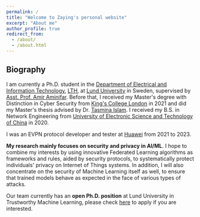 ```yaml
---
permalink: /
title: "Welcome to Zaying's personal website"
excerpt: "About me"
author_profile: true
redirect_from: 
  - /about/
  - /about.html
---
```


## Biography
I am currently a Ph.D. student in the [Department of Electrical and Information Technology](https://www.eit.lth.se/), [LTH](https://www.lth.se/english/), at [Lund University](https://www.lunduniversity.lu.se/) in Sweden, supervised by [Asst. Prof. Amir Aminifar](https://www.eit.lth.se/staff/amir.aminifar). Before that, I received my Master's degree with Distinction in Cyber Security from [King's College London](https://www.kcl.ac.uk/) in 2021 and did my Master's thesis advised by Dr. [Tasmina Islam](https://www.kcl.ac.uk/people/tasmina-islam). I received my B.S. in Network Engineering from [University of Electronic Science and Technology of China](https://en.uestc.edu.cn/) in 2020. 

I was an EVPN protocol developer and tester at [Huawei](https://www.huawei.com/en/) from 2021 to 2023.

**My research mainly focuses on security and privacy in AI/ML**.  I hope to combine my interests by using innovative Federated Learning algorithms as frameworks and rules, aided by security protocols, to systematically protect individuals' privacy on Internet of Things systems. In addition, I will also concentrate on the security of Machine Learning itself as well, to ensure that trained models behave as expected in the face of various types of attacks. 

<!--- See more details [here](https://zaying.github.io/files/research_statement.pdf).  --->


Our team currently has an **open Ph.D. position** at Lund University in Trustworthy Machine Learning, please check [here]( https://lu.varbi.com/what:job/jobID:679804/) to apply if you are interested.

